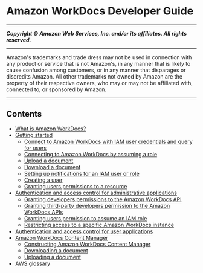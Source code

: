 # Amazon WorkDocs Developer Guide

-----
*****Copyright &copy; Amazon Web Services, Inc. and/or its affiliates. All rights reserved.*****

-----
Amazon's trademarks and trade dress may not be used in
connection with any product or service that is not Amazon's,
in any manner that is likely to cause confusion among customers,
or in any manner that disparages or discredits Amazon. All other
trademarks not owned by Amazon are the property of their respective
owners, who may or may not be affiliated with, connected to, or
sponsored by Amazon.

-----
## Contents
+ [What is Amazon WorkDocs?](what_is.md)
+ [Getting started](getting-started.md)
   + [Connect to Amazon WorkDocs with IAM user credentials and query for users](connect-workdocs-iam.md)
   + [Connecting to Amazon WorkDocs by assuming a role](connect-workdocs-role.md)
   + [Upload a document](upload-documents.md)
   + [Download a document](download-documents.md)
   + [Setting up notifications for an IAM user or role](manage-notifications.md)
   + [Creating a user](creating-newuser.md)
   + [Granting users permissions to a resource](adding-permissions.md)
+ [Authentication and access control for administrative applications](creating-wd-iam.md)
   + [Granting developers permissions to the Amazon WorkDocs API](wd-iam-sameacct.md)
   + [Granting third-party developers permission to the Amazon WorkDocs APIs](wd-iam-crossacct.md)
   + [Granting users permission to assume an IAM role](wd-iam-grantdev.md)
   + [Restricting access to a specific Amazon WorkDocs instance](restrict_access.md)
+ [Authentication and access control for user applications](wd-auth-user.md)
+ [Amazon WorkDocs Content Manager](content_manager.md)
   + [Constructing Amazon WorkDocs Content Manager](content_manager_constructing.md)
   + [Downloading a document](content_manager_downloading.md)
   + [Uploading a document](content_manager_upload.md)
+ [AWS glossary](glossary.md)